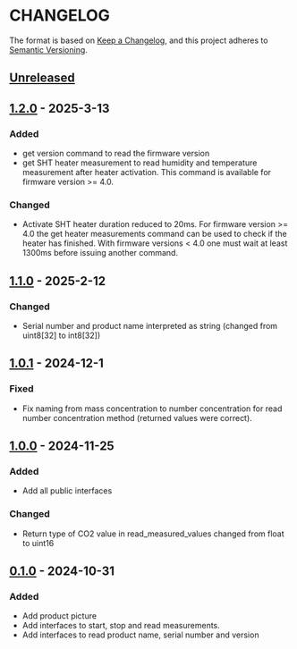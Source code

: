 # CHANGELOG

The format is based on [Keep a Changelog](https://keepachangelog.com/en/1.0.0/),
and this project adheres to [Semantic Versioning](https://semver.org/spec/v2.0.0.html).

## [Unreleased] 

## [1.2.0] - 2025-3-13

### Added

- get version command to read the firmware version
- get SHT heater measurement to read humidity and temperature measurement after heater activation. This command is available for firmware version >= 4.0.
### Changed

- Activate SHT heater duration reduced to 20ms. For firmware version >= 4.0 the get heater measurements command can be used to check if the heater has finished. With firmware versions < 4.0 one must wait at least 1300ms before issuing another command.
## [1.1.0] - 2025-2-12

### Changed

- Serial number and product name interpreted as string (changed from uint8[32] to int8[32])
## [1.0.1] - 2024-12-1

### Fixed

- Fix naming from mass concentration to number concentration for read number concentration method (returned values were correct).
## [1.0.0] - 2024-11-25

### Added

- Add all public interfaces
### Changed

- Return type of CO2 value in read_measured_values changed from float to uint16
## [0.1.0] - 2024-10-31

### Added

- Add product picture
- Add interfaces to start, stop and read measurements.
- Add interfaces to read product name, serial number and version

[Unreleased]: https://github.com/Sensirion/embedded-i2c-sen66/compare/1.2.0...HEAD
[1.2.0]: https://github.com/Sensirion/embedded-i2c-sen66/compare/1.1.0...1.2.0
[1.1.0]: https://github.com/Sensirion/embedded-i2c-sen66/compare/1.0.1...1.1.0
[1.0.1]: https://github.com/Sensirion/embedded-i2c-sen66/compare/1.0.0...1.0.1
[1.0.0]: https://github.com/Sensirion/embedded-i2c-sen66/compare/0.1.0...1.0.0
[0.1.0]: https://github.com/Sensirion/embedded-i2c-sen66/releases/tag/0.1.0
